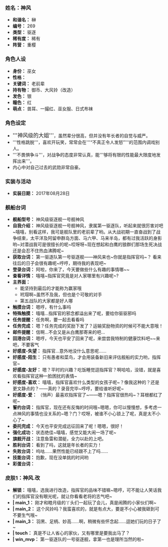 ### 姓名：神风
* **和谐名：** 榊
* **编号：** 269
* **类型：** 驱逐
* **稀有度：** 稀有
* **阵营：** 重樱


### 角色人设
* **身份：** 巫女
* **性格：** 
* **关键词：** 老前辈
* **持有物：** 御币、大风铃（改造）
* **发色：** 银
* **瞳色：** 红
* **萌点：** 兽耳、一撮红、巫女服、日式布袜


### 角色设定
* <big>'''神风级的大姐'''</big>，虽然辈分很高，但并没有年长者的自觉与威严。
* '''性格跳脱'''，喜欢开玩笑，常常会在'''“不真正令人发怒”'''的范围内调戏别人。
* '''不畏惧争斗'''，对战争的态度非常认真，能'''够将有限的性能最大限度地发挥出来'''。
* 内心中对自己过去的武勋非常自豪。


### 实装与活动
* **实装日期：** 2017年08月28日


### 舰船台词
* **舰船型号：** 神风级驱逐舰一号舰神风
* **自我介绍：** 神风级驱逐舰一号舰神风，隶属第一驱逐队，听起来就很厉害对吧~嘻嘻，别看这样，我可是舰队里的老前辈了哟。从大战初期一直奋战到了战争结束，太平洋及阿留申群岛方面、马六甲、马来半岛，都有过我活跃的身影哟~对潜战我可是很擅长的呢~哎呀呀~现在想起和白鹰的狼群们那场生死决战还是会忍不住热血沸腾呢~
* **获取台词：** 第一驱逐队第一号驱逐舰——神风来也~你就是指挥官吗~？ 看来往后的日子会很有趣呢~哼哼，期待我的表现吧~
* **登录台词：** 阿啦，你来了，今天要做些什么有趣的事情哪~~
* **查看详情：** 嘻嘻~指挥官究竟是对人家哪里有兴趣呢~?
* **主界面：**
  * 能坚持到最后的才能称为赢家哦
  * 玳瑁啊~虽然不及我，但也是个可敬的对手
  * 第五战队的大家都是好人哪
* **触摸台词：** 嗯哼，有什么事吗
* **特殊触摸：** 嘻嘻…指挥官的邪念都溢出来了呢，要给你驱驱邪吗
* **任务提醒：** 任务啊，要一起去看看吗
* **任务完成：** 嗯？任务完成的奖励下发了？运输奖励物资的时候可不能大意哦！
* **邮件提醒：** 信啊…不会又是从白鹰那寄来的吧…
* **回港台词：** 嗯哼，今天也平安了回来了呢，来尝尝我特制的健康饮料吧~~来吧，不要客气
* **好感度-失望：** 指挥官…意外地没什么意思呢……
* **好感度-陌生：** 只有愚者和菜鸟，才会用装备新旧来评估舰船的实力哟，指挥官~
* **好感度-友好：** 嗯？平时的兴趣？吃饭睡觉逗指挥官？啊哈哈，没错，就是喜欢看指挥官这种一脸困扰的表情~
* **好感度-喜欢：** 嘻嘻，指挥官喜欢什么类型的女孩子呢~？像我这种的？还是更文静点的？——真的？录音完毕~哼哼，要给谁听好呢~
* **好感度-爱：** （悄声）最喜欢指挥官了~——嗯？指挥官很热吗~？耳根都红了呢~
* **誓约台词：** 指挥官，现在还有反悔的时间哦~嗯嗯，你可以慢慢想，多考虑一点神风的事情也没关系的~嗯？门？哎呀，被谁不小心锁上了呢，真是太不小心了~
* **委托完成：** 今天也平安完成远征回来了呢！嗯嗯，很好！
* **强化成功：** 状态绝佳~嘻嘻，感觉又能大闹一场了呢~
* **旗舰开战：** 注意鱼雷和潜艇，全力以赴的上吧。
* **胜利台词：** 看到了吗，这就是年长者的实力！
* **失败台词：** 呜咕……果然性能已经跟不上了吗……
* **技能台词：** 抱歉，现在没单挑的时间哟
* **彩蛋台词：** 


### 皮肤1：神风.改
* **解锁：** 嘻嘻，选我进行改造，指挥官的品味不错嘛~嗯哼，可不能让人笑话我们的指挥官没有眼光呢，就让你看看老将的志气吧~
* **| main_1：** 刚才和睦月级的丫头们一起玩了会儿，真是闹腾的小家伙们啊~
* **| main_2：** 这个风铃吗？我蛮喜欢的，就是有点大，要是不小心被我砸到可不要生气哦~
* **| main_3：** 羽黑、足柄、妙高……啊，稍微有些怀念起……逗她们玩的日子了~
* **| touch：** 真是不让人省心的家伙，又有哪里是要我出马了？
* **| win_mvp：** 第一驱逐队的一号驱逐舰，拿第一也是理所当然的啦~
